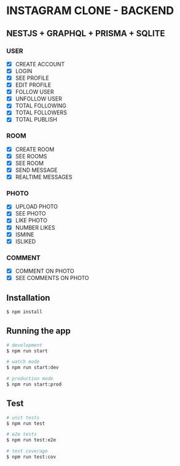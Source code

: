 # INSTAGRAM CLONE - BACKEND
## NESTJS + GRAPHQL + PRISMA + SQLITE

### USER
- [x] CREATE ACCOUNT
- [x] LOGIN
- [x] SEE PROFILE
- [x] EDIT PROFILE
- [x] FOLLOW USER
- [x] UNFOLLOW USER
- [x] TOTAL FOLLOWING
- [x] TOTAL FOLLOWERS
- [x] TOTAL PUBLISH

### ROOM
- [x] CREATE ROOM
- [x] SEE ROOMS
- [x] SEE ROOM
- [x] SEND MESSAGE
- [x] REALTIME MESSAGES

### PHOTO
- [x] UPLOAD PHOTO
- [x] SEE PHOTO
- [x] LIKE PHOTO
- [x] NUMBER LIKES
- [x] ISMINE
- [x] ISLIKED

### COMMENT
- [x] COMMENT ON PHOTO
- [x] SEE COMMENTS ON PHOTO

## Installation

```bash
$ npm install
```

## Running the app

```bash
# development
$ npm run start

# watch mode
$ npm run start:dev

# production mode
$ npm run start:prod
```

## Test

```bash
# unit tests
$ npm run test

# e2e tests
$ npm run test:e2e

# test coverage
$ npm run test:cov
```
